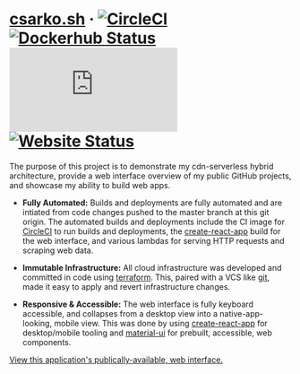 # [csarko.sh](https://csarko.sh) &middot; [![CircleCI](https://img.shields.io/circleci/build/github/csarkosh/csarko.sh.svg)](https://circleci.com/gh/csarkosh/csarko.sh) [![Dockerhub Status](https://img.shields.io/docker/cloud/build/csarko/node_terraform_awscli?label=ci%20image%20build)](https://hub.docker.com/r/csarko/node_terraform_awscli/builds) [![Mozilla Observability](https://img.shields.io/mozilla-observatory/grade/csarko.sh?label=mozilla%20observatory&publish)](https://observatory.mozilla.org/analyze/csarko.sh) [![Website Status](https://img.shields.io/website/https/csarko.sh.svg)](https://csarko.sh)

The purpose of this project is to demonstrate my cdn-serverless hybrid architecture, provide a web interface overview of my public GitHub projects, and showcase my ability to build web apps.

* **Fully Automated:** Builds and deployments are fully automated and are intiated from code changes pushed to the master branch at this git origin. The automated builds and deployments include the CI image for [CircleCI](https://circleci.com/) to run builds and deployments, the [create-react-app](https://facebook.github.io/create-react-app/) build for the web interface, and various lambdas for serving HTTP requests and scraping web data.

* **Immutable Infrastructure:** All cloud infrastructure was developed and committed in code using [terraform](https://www.terraform.io/). This, paired with a VCS like [git](https://git-scm.com/), made it easy to apply and revert infrastructure changes.

* **Responsive & Accessible:** The web interface is fully keyboard accessible, and collapses from a desktop view into a native-app-looking, mobile view. This was done by using [create-react-app](https://facebook.github.io/create-react-app/) for desktop/mobile tooling and [material-ui](https://material-ui.com/) for prebuilt, accessible, web components.


[View this application's publically-available, web interface.](https://csarko.sh)
